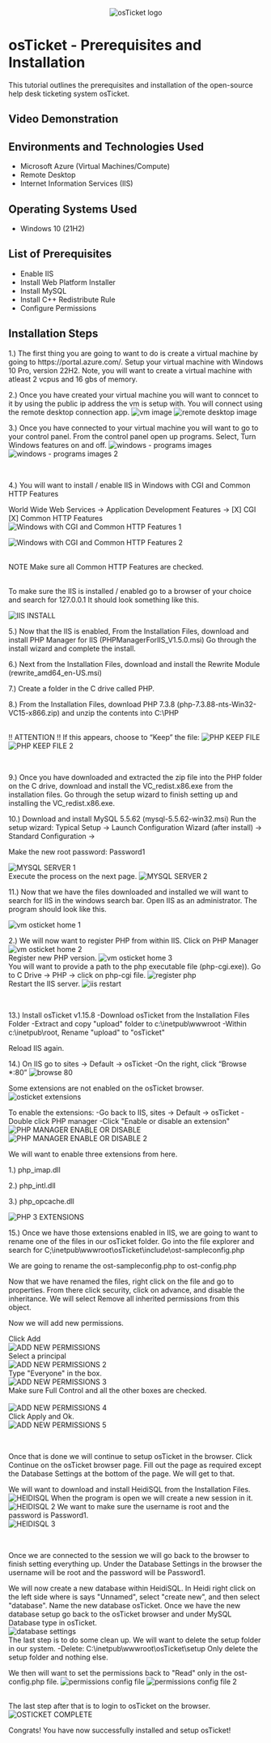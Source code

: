 <p align="center">
<img src="https://i.imgur.com/Clzj7Xs.png" alt="osTicket logo"/>
</p>

<h1>osTicket - Prerequisites and Installation</h1>
This tutorial outlines the prerequisites and installation of the open-source help desk ticketing system osTicket.<br />


<h2>Video Demonstration</h2>

<h2>Environments and Technologies Used</h2>

- Microsoft Azure (Virtual Machines/Compute)
- Remote Desktop
- Internet Information Services (IIS)

<h2>Operating Systems Used </h2>

- Windows 10</b> (21H2)

<h2>List of Prerequisites</h2>

- Enable IIS
- Install Web Platform Installer
- Install MySQL
- Install C++ Redistribute Rule
- Configure Permissions

<h2>Installation Steps</h2>

<p>
1.) The first thing you are going to want to do is create a virtual machine by going to https://portal.azure.com/. Setup your virtual machine with Windows 10 Pro, version 22H2. Note, you will want to create a virtual machine with atleast 2 vcpus and 16 gbs of memory.

2.) Once you have created your virtual machine you will want to conncet to it by using the public ip address the vm is setup with. You will connect using the remote desktop connection app.
  ![vm image](https://github.com/codeByKelvinn/osticket-prereqs/assets/110644520/5aa77554-bebc-43c0-be9a-68ec1edfd03f)
  ![remote desktop image](https://github.com/codeByKelvinn/osticket-prereqs/assets/110644520/33c3aaee-022e-40d3-8e75-4a34a19522c3)

</p>
<p>


3.) Once you have connected to your virtual machine you will want to go to your control panel. From the control panel open up programs. Select, Turn Windows features on and off.
![windows - programs images](https://github.com/codeByKelvinn/osticket-prereqs/assets/110644520/6f25089a-ae30-42d2-a38f-681a7cc0ea7c)
![windows - programs images 2](https://github.com/codeByKelvinn/osticket-prereqs/assets/110644520/8de18f83-f254-46c6-be7e-0e34392a731c)


</p>
<br />

<p>

  4.) You will want to install / enable IIS in Windows with CGI and Common HTTP Features

World Wide Web Services -> Application Development Features -> [X] CGI [X] Common HTTP Features
![Windows with CGI and Common HTTP Features 1](https://github.com/codeByKelvinn/osticket-prereqs/assets/110644520/2766e8ca-d9fe-4e12-9fa2-1ab6ffa864b4)

![Windows with CGI and Common HTTP Features 2](https://github.com/codeByKelvinn/osticket-prereqs/assets/110644520/464b9551-df70-4463-a8f3-7e9500f680ad)

<br />NOTE Make sure all Common HTTP Features are checked.

<br /> To make sure the IIS is installed / enabled go to a browser of your choice and search for 127.0.0.1 It should look something like this.

![IIS INSTALL](https://github.com/codeByKelvinn/osticket-prereqs/assets/110644520/65d2a8e0-0886-40a6-9a70-5c381f2c4f9f)


</p>
<p>
5.) Now that the IIS is enabled, From the Installation Files, download and install PHP Manager for IIS (PHPManagerForIIS_V1.5.0.msi) Go through the install wizard and complete the install.

6.) Next from the Installation Files, download and install the Rewrite Module (rewrite_amd64_en-US.msi)

7.) Create a folder in the C drive called PHP.

8.) From the Installation Files, download PHP 7.3.8 (php-7.3.88-nts-Win32-VC15-x866.zip) and unzip the contents into C:\PHP

<br />!! ATTENTION !! If this appears, choose to “Keep” the file:
![PHP KEEP FILE](https://github.com/codeByKelvinn/osticket-prereqs/assets/110644520/72da29fb-ed97-49b3-b35a-2d2b300b1fc8)
![PHP KEEP FILE 2](https://github.com/codeByKelvinn/osticket-prereqs/assets/110644520/55ed6049-e3ae-42b6-99f9-f942aaef867b)

</p>
<br />

<p>
9.) Once you have downloaded and extracted the zip file into the PHP folder on the C drive, download and install the VC_redist.x86.exe from the installation files. Go through the setup wizard to finish setting up and installing the VC_redist.x86.exe.

10.) Download and install MySQL 5.5.62 (mysql-5.5.62-win32.msi) Run the setup wizard: Typical Setup -> Launch Configuration Wizard (after install) -> Standard Configuration ->

Make the new root password: Password1

![MYSQL SERVER 1](https://github.com/codeByKelvinn/osticket-prereqs/assets/110644520/7d11f327-ea6e-41c1-9c9f-728c964f6f4a)
<br /> Execute the process on the next page.
![MYSQL SERVER 2](https://github.com/codeByKelvinn/osticket-prereqs/assets/110644520/d5467a90-11ad-4b68-8898-68ed08470017)
</p>
<p>
11.) Now that we have the files downloaded and installed we will want to search for IIS in the windows search bar. Open IIS as an administrator. The program should look like this.

![vm osticket home 1](https://github.com/codeByKelvinn/osticket-prereqs/assets/110644520/c33239cf-1d59-4588-8c75-4c859357c161)

2.) We will now want to register PHP from within IIS. Click on PHP Manager
![vm osticket home 2](https://github.com/codeByKelvinn/osticket-prereqs/assets/110644520/363b47a5-3b00-40ab-8cc3-0b661dd28f92)
<br />Register new PHP version.
![vm osticket home 3](https://github.com/codeByKelvinn/osticket-prereqs/assets/110644520/93b866a6-069b-49cb-a1da-5f571481ba9a)
<br />You will want to provide a path to the php executable file (php-cgi.exe)). Go to C Drive -> PHP -> click on php-cgi file.
![register php](https://github.com/codeByKelvinn/osticket-prereqs/assets/110644520/a7af460e-e363-47e8-a3bc-bd27de6cf3e0)
<br />Restart the IIS server.
![iis restart](https://github.com/codeByKelvinn/osticket-prereqs/assets/110644520/8a8f8fa4-abb7-4238-a4bd-8512e96fc7bf)


  
</p>
<br />


<p>
  13.) Install osTicket v1.15.8 -Download osTicket from the Installation Files Folder -Extract and copy "upload" folder to c:\inetpub\wwwroot -Within c:\inetpub\root, Rename "upload" to "osTicket"

Reload IIS again.

14.) On IIS go to sites -> Default -> osTicket -On the right, click “Browse *:80”
![browse 80](https://github.com/codeByKelvinn/osticket-prereqs/assets/110644520/9ec0702b-b2a4-4d46-89d0-01716aea389a)

Some extensions are not enabled on the osTicket browser.
![osticket extensions](https://github.com/codeByKelvinn/osticket-prereqs/assets/110644520/9842972f-dfe3-4e77-b834-297817990390)


To enable the extensions: -Go back to IIS, sites -> Default -> osTicket -Double click PHP manager -Click "Enable or disable an extension"
![PHP MANAGER ENABLE OR DISABLE](https://github.com/codeByKelvinn/osticket-prereqs/assets/110644520/f150c03e-454d-44ca-a58a-351ca168ab84)
![PHP MANAGER ENABLE OR DISABLE 2](https://github.com/codeByKelvinn/osticket-prereqs/assets/110644520/2e65d66c-f6a0-4e13-b357-2caab8eec216)

We will want to enable three extensions from here.

1.) php_imap.dll

2.) php_intl.dll

3.) php_opcache.dll

![PHP 3 EXTENSIONS](https://github.com/codeByKelvinn/osticket-prereqs/assets/110644520/161fab26-54c8-41ca-a317-81a7c01913de)

15.) Once we have those extensions enabled in IIS, we are going to want to rename one of the files in our osTicket folder. Go into the file explorer and search for C;\inetpub\wwwroot\osTicket\include\ost-sampleconfig.php

We are going to rename the ost-sampleconfig.php to ost-config.php

Now that we have renamed the files, right click on the file and go to properties. From there click security, click on advance, and disable the inheritance. We will select Remove all inherited permissions from this object.

Now we will add new permissions.

Click Add
<br />![ADD NEW PERMISSIONS](https://github.com/codeByKelvinn/osticket-prereqs/assets/110644520/4b415f8b-32bd-45b4-93bd-fcde11bba03f)
<br />Select a principal
<br />![ADD NEW PERMISSIONS 2](https://github.com/codeByKelvinn/osticket-prereqs/assets/110644520/fd8c00b1-6865-4caf-8b05-52d68f305127)
<br />Type "Everyone" in the box.
<br />![ADD NEW PERMISSIONS 3](https://github.com/codeByKelvinn/osticket-prereqs/assets/110644520/699f80b7-86b9-4168-83f1-ab4d806105d0)
<br />Make sure Full Control and all the other boxes are checked.<br />
<br />![ADD NEW PERMISSIONS 4](https://github.com/codeByKelvinn/osticket-prereqs/assets/110644520/91845d3b-c657-4951-b0c7-effbfb763f26)
<br />Click Apply and Ok.
<br />![ADD NEW PERMISSIONS 5](https://github.com/codeByKelvinn/osticket-prereqs/assets/110644520/aa7002ea-0ea7-472f-a5ea-a87f37a628a0)


</p>
<br />


<p>
Once that is done we will continue to setup osTicket in the browser. Click Continue on the osTicket browser page. Fill out the page as required except the Database Settings at the bottom of the page. We will get to that.

We will want to download and install HeidiSQL from the Installation Files.
<br />![HEIDISQL](https://github.com/codeByKelvinn/osticket-prereqs/assets/110644520/6693fa80-b383-4260-b01a-ea13ca807549)
When the program is open we will create a new session in it.
<br />![HEIDISQL 2](https://github.com/codeByKelvinn/osticket-prereqs/assets/110644520/6effa132-8319-41b3-91bb-03c99afd2e92)
We want to make sure the username is root and the password is Password1.
<br />![HEIDISQL 3](https://github.com/codeByKelvinn/osticket-prereqs/assets/110644520/6c5550aa-4f1f-4b5f-ae86-17b964cee719)

</p>
<br />



<p>
Once we are connected to the session we will go back to the browser to finish setting everything up. Under the Database Settings in the browser the username will be root and the password will be Password1.

We will now create a new database within HeidiSQL. In Heidi right click on the left side where is says "Unnamed", select "create new", and then select "database". Name the new database osTicket. Once we have the new database setup go back to the osTicket browser and under MySQL Database type in osTicket.
<br />![database settings](https://github.com/codeByKelvinn/osticket-prereqs/assets/110644520/e4e428fb-33b4-499f-8101-3d923c0a2458)<br />
The last step is to do some clean up. We will want to delete the setup folder in our system. -Delete: C:\inetpub\wwwroot\osTicket\setup Only delete the setup folder and nothing else.

We then will want to set the permissions back to "Read" only in the ost-config.php file.
![permissions config file](https://github.com/codeByKelvinn/osticket-prereqs/assets/110644520/ca9c431d-1e55-4c31-a672-387083244ee2)
![permissions config file 2](https://github.com/codeByKelvinn/osticket-prereqs/assets/110644520/d6e1a80d-a4cc-4acc-8d3b-078ccc83dacb)

<br />The last step after that is to login to osTicket on the browser.
![OSTICKET COMPLETE](https://github.com/codeByKelvinn/osticket-prereqs/assets/110644520/e0f967e8-7dfa-4786-9d45-926405db5d5c)

Congrats! You have now successfully installed and setup osTicket!

</p>
<br />


